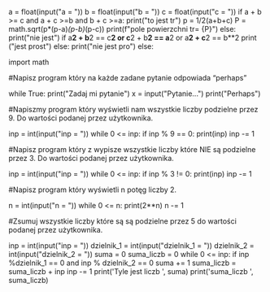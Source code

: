 a = float(input("a = "))
b = float(input("b = "))
c = float(input("c = "))
if a + b >= c and a + c >=b and b + c >=a:
    print("to jest tr")
    p = 1/2(a+b+c)
    P = math.sqrt(p*(p-a)*(p-b)*(p-c))
    print(f"pole powierzchni tr= {P}")
else:
    print("nie jest")
    if a**2 + b**2 == c**2 or c**2 + b**2 == a**2 or a**2 + c**2 == b**2
        print ("jest prost")
    else:
        print("nie jest pro")
else:                     



import math

#Napisz program który na każde zadane pytanie odpowiada “perhaps”

while True:
    print("Zadaj mi pytanie")
    x  = input("Pytanie...")
    print("Perhaps")

#Napiszmy program który wyświetli nam wszystkie liczby podzielne przez 9. Do wartości podanej przez użytkownika.

inp = int(input("inp = "))
while 0 <= inp:
    if inp % 9 == 0:
        print(inp)
    inp -= 1

#Napisz program który z wypisze wszystkie liczby które NIE są podzielne przez 3.  Do wartości podanej przez użytkownika.

inp = int(input("inp = "))
while 0 <= inp:
    if inp % 3 != 0:
        print(inp)
    inp -= 1

#Napisz program który wyświetli n potęg liczby 2.

n = int(input("n = "))
while 0 <= n:
    print(2**n)
    n -= 1

#Zsumuj wszystkie liczby które są są podzielne przez 5 do wartości podanej przez użytkownika. 

inp = int(input("inp = "))
dzielnik_1 = int(input("dzielnik_1 = "))
dzielnik_2 = int(input("dzielnik_2 = "))
suma = 0
suma_liczb = 0
while 0 <= inp:
    if inp %dzielnik_1 == 0 and  inp % dzielnik_2 == 0
        suma += 1
        suma_liczb = suma_liczb + inp
    inp -= 1
print('Tyle jest liczb ', suma)
print('suma_liczb ',   suma_liczb)
